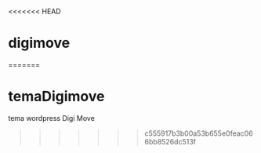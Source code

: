 <<<<<<< HEAD
# digimove
=======
# temaDigimove
tema wordpress Digi Move
>>>>>>> c555917b3b00a53b655e0feac066bb8526dc513f
